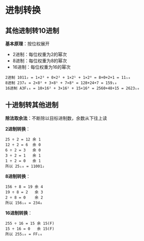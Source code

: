 # 进制转换

## 其他进制转10进制

**基本原理**：按位权展开

- 2进制：每位权重为2的幂次
- 8进制：每位权重为8的幂次
- 16进制：每位权重为16的幂次

~~~
2进制 1011₂ = 1×2³ + 0×2² + 1×2¹ + 1×2⁰ = 8+0+2+1 = 11₁₀
8进制 237₈ = 2×8² + 3×8¹ + 7×8⁰ = 128+24+7 = 159₁₀
16进制 A3F₁₆ = 10×16² + 3×16¹ + 15×16⁰ = 2560+48+15 = 2623₁₀
~~~

## 十进制转其他进制

**除法取余法**：不断除以目标进制数，余数从下往上读

**2进制转换**：

~~~
25 ÷ 2 = 12 余 1
12 ÷ 2 = 6  余 0
6 ÷ 2 = 3   余 0
3 ÷ 2 = 1   余 1
1 ÷ 2 = 0   余 1
所以 25₁₀ = 11001₂
~~~

**8进制转换**：

~~~
156 ÷ 8 = 19 余 4
19 ÷ 8 = 2   余 3
2 ÷ 8 = 0    余 2
所以 156₁₀ = 234₈
~~~

**16进制转换**：

~~~
255 ÷ 16 = 15 余 15(F)
15 ÷ 16 = 0   余 15(F)
所以 255₁₀ = FF₁₆
~~~

